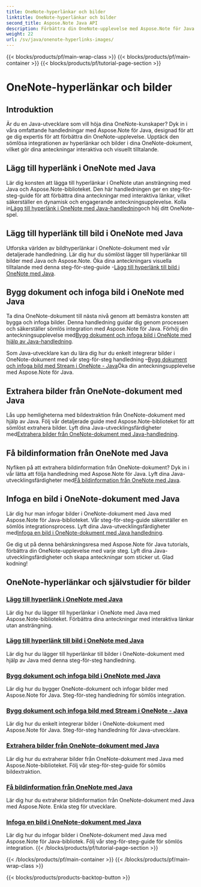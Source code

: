 ```yaml
---
title: OneNote-hyperlänkar och bilder
linktitle: OneNote-hyperlänkar och bilder
second_title: Aspose.Note Java API
description: Förbättra din OneNote-upplevelse med Aspose.Note för Java tutorials. Lär dig att lägga till hyperlänkar, infoga bilder och extrahera bildinformation sömlöst med Java-utveckling.
weight: 22
url: /sv/java/onenote-hyperlinks-images/
---
```


{{< blocks/products/pf/main-wrap-class >}}
{{< blocks/products/pf/main-container >}}
{{< blocks/products/pf/tutorial-page-section >}}

# OneNote-hyperlänkar och bilder


## Introduktion

Är du en Java-utvecklare som vill höja dina OneNote-kunskaper? Dyk in i våra omfattande handledningar med Aspose.Note för Java, designad för att ge dig expertis för att förbättra din OneNote-upplevelse. Upptäck den sömlösa integrationen av hyperlänkar och bilder i dina OneNote-dokument, vilket gör dina anteckningar interaktiva och visuellt tilltalande.

## Lägg till hyperlänk i OneNote med Java
 Lär dig konsten att lägga till hyperlänkar i OneNote utan ansträngning med Java och Aspose.Note-biblioteket. Den här handledningen ger en steg-för-steg-guide för att förbättra dina anteckningar med interaktiva länkar, vilket säkerställer en dynamisk och engagerande anteckningsupplevelse. Kolla in[Lägg till hyperlänk i OneNote med Java-handledning](./add-hyperlink/)och höj ditt OneNote-spel.

## Lägg till hyperlänk till bild i OneNote med Java
 Utforska världen av bildhyperlänkar i OneNote-dokument med vår detaljerade handledning. Lär dig hur du sömlöst lägger till hyperlänkar till bilder med Java och Aspose.Note. Öka dina anteckningars visuella tilltalande med denna steg-för-steg-guide -[Lägg till hyperlänk till bild i OneNote med Java](./add-hyperlink-to-image/).

## Bygg dokument och infoga bild i OneNote med Java
 Ta dina OneNote-dokument till nästa nivå genom att bemästra konsten att bygga och infoga bilder. Denna handledning guidar dig genom processen och säkerställer sömlös integration med Aspose.Note för Java. Förhöj din anteckningsupplevelse med[Bygg dokument och infoga bild i OneNote med hjälp av Java-handledning](./build-doc-insert-image/).

 Som Java-utvecklare kan du lära dig hur du enkelt integrerar bilder i OneNote-dokument med vår steg-för-steg handledning –[Bygg dokument och infoga bild med Stream i OneNote - Java](./build-doc-insert-image-stream/)Öka din anteckningsupplevelse med Aspose.Note för Java.

## Extrahera bilder från OneNote-dokument med Java
 Lås upp hemligheterna med bildextraktion från OneNote-dokument med hjälp av Java. Följ vår detaljerade guide med Aspose.Note-biblioteket för att sömlöst extrahera bilder. Lyft dina Java-utvecklingsfärdigheter med[Extrahera bilder från OneNote-dokument med Java-handledning](./extract-images/).

## Få bildinformation från OneNote med Java
 Nyfiken på att extrahera bildinformation från OneNote-dokument? Dyk in i vår lätta att följa handledning med Aspose.Note för Java. Lyft dina Java-utvecklingsfärdigheter med[Få bildinformation från OneNote med Java](./get-image-info/).

## Infoga en bild i OneNote-dokument med Java
 Lär dig hur man infogar bilder i OneNote-dokument med Java med Aspose.Note för Java-biblioteket. Vår steg-för-steg-guide säkerställer en sömlös integrationsprocess. Lyft dina Java-utvecklingsfärdigheter med[Infoga en bild i OneNote-dokument med Java handledning](./insert-image/).

Ge dig ut på denna behärskningsresa med Aspose.Note för Java tutorials, förbättra din OneNote-upplevelse med varje steg. Lyft dina Java-utvecklingsfärdigheter och skapa anteckningar som sticker ut. Glad kodning!
## OneNote-hyperlänkar och självstudier för bilder
### [Lägg till hyperlänk i OneNote med Java](./add-hyperlink/)
Lär dig hur du lägger till hyperlänkar i OneNote med Java med Aspose.Note-biblioteket. Förbättra dina anteckningar med interaktiva länkar utan ansträngning.
### [Lägg till hyperlänk till bild i OneNote med Java](./add-hyperlink-to-image/)
Lär dig hur du lägger till hyperlänkar till bilder i OneNote-dokument med hjälp av Java med denna steg-för-steg handledning.
### [Bygg dokument och infoga bild i OneNote med Java](./build-doc-insert-image/)
Lär dig hur du bygger OneNote-dokument och infogar bilder med Aspose.Note för Java. Steg-för-steg handledning för sömlös integration.
### [Bygg dokument och infoga bild med Stream i OneNote - Java](./build-doc-insert-image-stream/)
Lär dig hur du enkelt integrerar bilder i OneNote-dokument med Aspose.Note för Java. Steg-för-steg handledning för Java-utvecklare.
### [Extrahera bilder från OneNote-dokument med Java](./extract-images/)
Lär dig hur du extraherar bilder från OneNote-dokument med Java med Aspose.Note-biblioteket. Följ vår steg-för-steg-guide för sömlös bildextraktion.
### [Få bildinformation från OneNote med Java](./get-image-info/)
Lär dig hur du extraherar bildinformation från OneNote-dokument med Java med Aspose.Note. Enkla steg för utvecklare.
### [Infoga en bild i OneNote-dokument med Java](./insert-image/)
Lär dig hur du infogar bilder i OneNote-dokument med Java med Aspose.Note för Java-bibliotek. Följ vår steg-för-steg-guide för sömlös integration.
{{< /blocks/products/pf/tutorial-page-section >}}

{{< /blocks/products/pf/main-container >}}
{{< /blocks/products/pf/main-wrap-class >}}

{{< blocks/products/products-backtop-button >}}
